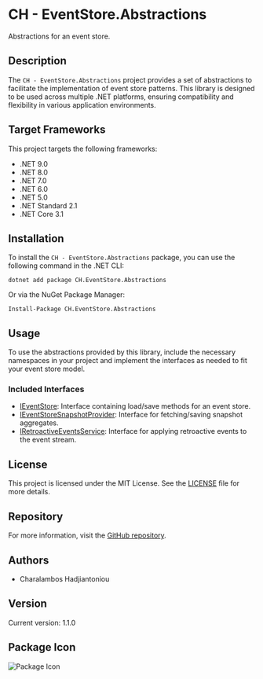 # CH - EventStore.Abstractions

Abstractions for an event store.

## Description

The `CH - EventStore.Abstractions` project provides a set of abstractions to facilitate the implementation of event store patterns. This library is designed to be used across multiple .NET platforms, ensuring compatibility and flexibility in various application environments.

## Target Frameworks

This project targets the following frameworks:
- .NET 9.0
- .NET 8.0
- .NET 7.0
- .NET 6.0
- .NET 5.0
- .NET Standard 2.1
- .NET Core 3.1

## Installation

To install the `CH - EventStore.Abstractions` package, you can use the following command in the .NET CLI:

```
dotnet add package CH.EventStore.Abstractions
```

Or via the NuGet Package Manager:

```
Install-Package CH.EventStore.Abstractions
```

## Usage

To use the abstractions provided by this library, include the necessary namespaces in your project and implement the interfaces as needed to fit your event store model.

### Included Interfaces

- [IEventStore](#ch.eventstore.abstractions.ieventstore): Interface containing load/save methods for an event store.
- [IEventStoreSnapshotProvider](#ch.eventstore.abstractions.ieventstoresnapshotprovider): Interface for fetching/saving snapshot aggregates.
- [IRetroactiveEventsService](#ch.eventstore.abstractions.iretroactiveeventsservice): Interface for applying retroactive events to the event stream.

## License

This project is licensed under the MIT License. See the [LICENSE](LICENSE) file for more details.

## Repository

For more information, visit the [GitHub repository](https://github.com/thecodewrapper/CH.Framework).

## Authors

- Charalambos Hadjiantoniou

## Version

Current version: 1.1.0

## Package Icon

![Package Icon](logo-duck.png)